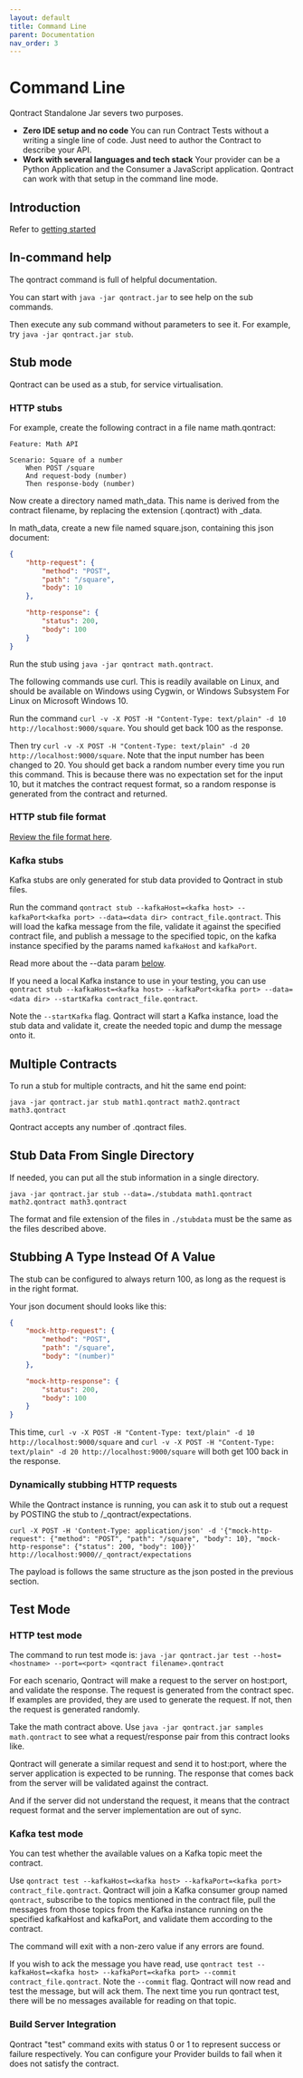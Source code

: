 ```yaml
---
layout: default
title: Command Line
parent: Documentation
nav_order: 3
---
```

Command Line
============

Qontract Standalone Jar severs two purposes.
* **Zero IDE setup and no code** You can run Contract Tests without a writing a single line of code. Just need to author the Contract to describe your API.
* **Work with several languages and tech stack** Your provider can be a Python Application and the Consumer a JavaScript application. Qontract can work with that setup in the command line mode.

## Introduction

Refer to [getting started](/documentation/getting_started.html)

## In-command help

The qontract command is full of helpful documentation.

You can start with `java -jar qontract.jar` to see help on the sub commands.

Then execute any sub command without parameters to see it. For example, try `java -jar qontract.jar stub`.

## Stub mode

Qontract can be used as a stub, for service virtualisation.

### HTTP stubs

For example, create the following contract in a file name math.qontract:

```gherkin
Feature: Math API

Scenario: Square of a number
    When POST /square
    And request-body (number)
    Then response-body (number)
```

Now create a directory named math_data. This name is derived from the contract filename, by replacing the extension (.qontract) with _data.

In math_data, create a new file named square.json, containing this json document:

```json
{
    "http-request": {
        "method": "POST",
        "path": "/square",
        "body": 10
    },

    "http-response": {
        "status": 200,
        "body": 100
    }
}
```

Run the stub using `java -jar qontract math.qontract`.

The following commands use curl. This is readily available on Linux, and should be available on Windows using Cygwin, or Windows Subsystem For Linux on Microsoft Windows 10.

Run the command `curl -v -X POST -H "Content-Type: text/plain" -d 10 http://localhost:9000/square`. You should get back 100 as the response.

Then try `curl -v -X POST -H "Content-Type: text/plain" -d 20 http://localhost:9000/square`. Note that the input number has been changed to 20. You should get back a random number every time you run this command. This is because there was no expectation set for the input 10, but it matches the contract request format, so a random response is generated from the contract and returned.

### HTTP stub file format

[Review the file format here](/documentation/service_virtualisation.html#stub-file-format).

### Kafka stubs

Kafka stubs are only generated for stub data provided to Qontract in stub files.

Run the command `qontract stub --kafkaHost=<kafka host> --kafkaPort<kafka port> --data=<data dir> contract_file.qontract`. This will load the kafka message from the file, validate it against the specified contract file, and publish a message to the specified topic, on the kafka instance specified by the params named `kafkaHost` and `kafkaPort`.

Read more about the --data param [below](#stub-data-from-single-directory).

If you need a local Kafka instance to use in your testing, you can use `qontract stub --kafkaHost=<kafka host> --kafkaPort<kafka port> --data=<data dir> --startKafka contract_file.qontract`.

Note the `--startKafka` flag. Qontract will start a Kafka instance, load the stub data and validate it, create the needed topic and dump the message onto it.

## Multiple Contracts

To run a stub for multiple contracts, and hit the same end point:

    java -jar qontract.jar stub math1.qontract math2.qontract math3.qontract

Qontract accepts any number of .qontract files.

## Stub Data From Single Directory

If needed, you can put all the stub information in a single directory.

    java -jar qontract.jar stub --data=./stubdata math1.qontract math2.qontract math3.qontract

The format and file extension of the files in `./stubdata` must be the same as the files described above.

## Stubbing A Type Instead Of A Value

The stub can be configured to always return 100, as long as the request is in the right format.

Your json document should looks like this:

```json
{
    "mock-http-request": {
        "method": "POST",
        "path": "/square",
        "body": "(number)"
    },

    "mock-http-response": {
        "status": 200,
        "body": 100
    }
}
```

This time, `curl -v -X POST -H "Content-Type: text/plain" -d 10 http://localhost:9000/square` and `curl -v -X POST -H "Content-Type: text/plain" -d 20 http://localhost:9000/square` will both get 100 back in the response.

### Dynamically stubbing HTTP requests

While the Qontract instance is running, you can ask it to stub out a request by POSTING the stub to /_qontract/expectations.

`curl -X POST -H 'Content-Type: application/json' -d '{"mock-http-request": {"method": "POST", "path": "/square", "body": 10}, "mock-http-response": {"status": 200, "body": 100}}' http://localhost:9000//_qontract/expectations`

The payload is follows the same structure as the json posted in the previous section.

## Test Mode

### HTTP test mode
The command to run test mode is:
`java -jar qontract.jar test --host=<hostname> --port=<port> <qontract filename>.qontract`

For each scenario, Qontract will make a request to the server on host:port, and validate the response. The request is generated from the contract spec. If examples are provided, they are used to generate the request. If not, then the request is generated randomly.

Take the math contract above. Use `java -jar qontract.jar samples math.qontract` to see what a request/response pair from this contract looks like.

Qontract will generate a similar request and send it to host:port, where the server application is expected to be running. The response that comes back from the server will be validated against the contract.

And if the server did not understand the request, it means that the contract request format and the server implementation are out of sync.

### Kafka test mode

You can test whether the available values on a Kafka topic meet the contract.

Use `qontract test --kafkaHost=<kafka host> --kafkaPort=<kafka port> contract_file.qontract`. Qontract will join a Kafka consumer group named `qontract`, subscribe to the topics mentioned in the contract file, pull the messages from those topics from the Kafka instance running on the specified kafkaHost and kafkaPort, and validate them according to the contract.

The command will exit with a non-zero value if any errors are found.

If you wish to ack the message you have read, use `qontract test --kafkaHost=<kafka host> --kafkaPort=<kafka port> --commit contract_file.qontract`. Note the `--commit` flag. Qontract will now read and test the message, but will ack them. The next time you run qontract test, there will be no messages available for reading on that topic.

### Build Server Integration

Qontract "test" command exits with status 0 or 1 to represent success or failure respectively.
You can configure your Provider builds to fail when it does not satisfy the contract.
